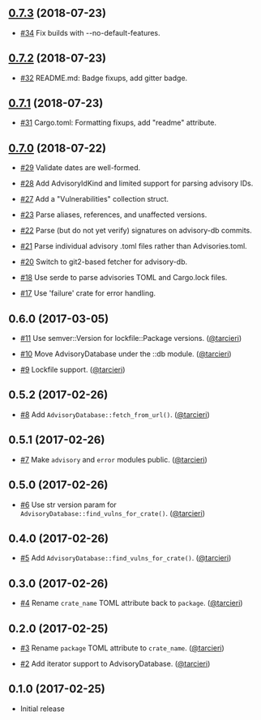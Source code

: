 ## [0.7.3] (2018-07-23)

[0.7.3]: https://github.com/tendermint/yubihsm-rs/compare/v0.7.2...v0.7.3

* [#34](https://github.com/RustSec/rustsec-client/pull/34)
  Fix builds with --no-default-features.

## [0.7.2] (2018-07-23)

[0.7.2]: https://github.com/tendermint/yubihsm-rs/compare/v0.7.1...v0.7.2

* [#32](https://github.com/RustSec/rustsec-client/pull/32)
  README.md: Badge fixups, add gitter badge.

## [0.7.1] (2018-07-23)

[0.7.1]: https://github.com/tendermint/yubihsm-rs/compare/v0.7.0...v0.7.1

* [#31](https://github.com/RustSec/rustsec-client/pull/31)
  Cargo.toml: Formatting fixups, add "readme" attribute.

## [0.7.0] (2018-07-22)

[0.7.0]: https://github.com/tendermint/yubihsm-rs/compare/v0.6.0...v0.7.0

* [#29](https://github.com/RustSec/rustsec-client/pull/29)
  Validate dates are well-formed.

* [#28](https://github.com/RustSec/rustsec-client/pull/28)
  Add AdvisoryIdKind and limited support for parsing advisory IDs.

* [#27](https://github.com/RustSec/rustsec-client/pull/27)
  Add a "Vulnerabilities" collection struct.

* [#23](https://github.com/RustSec/rustsec-client/pull/23)
  Parse aliases, references, and unaffected versions.

* [#22](https://github.com/RustSec/rustsec-client/pull/22)
  Parse (but do not yet verify) signatures on advisory-db commits.

* [#21](https://github.com/RustSec/rustsec-client/pull/21)
  Parse individual advisory .toml files rather than Advisories.toml.

* [#20](https://github.com/RustSec/rustsec-client/pull/20)
  Switch to git2-based fetcher for advisory-db.

* [#18](https://github.com/RustSec/rustsec-client/pull/18)
  Use serde to parse advisories TOML and Cargo.lock files.

* [#17](https://github.com/RustSec/rustsec-client/pull/17)
  Use 'failure' crate for error handling.

## 0.6.0 (2017-03-05)

* [#11](https://github.com/RustSec/rustsec-client/pull/11)
  Use semver::Version for lockfile::Package versions.
  ([@tarcieri])

* [#10](https://github.com/RustSec/rustsec-client/pull/10)
  Move AdvisoryDatabase under the ::db module.
  ([@tarcieri])
 
* [#9](https://github.com/RustSec/rustsec-client/pull/9)
  Lockfile support.
  ([@tarcieri])

## 0.5.2 (2017-02-26)

* [#8](https://github.com/RustSec/rustsec-client/pull/8)
  Add `AdvisoryDatabase::fetch_from_url()`.
  ([@tarcieri])

## 0.5.1 (2017-02-26)

* [#7](https://github.com/RustSec/rustsec-client/pull/7)
  Make `advisory` and `error` modules public.
  ([@tarcieri])

## 0.5.0 (2017-02-26)

* [#6](https://github.com/RustSec/rustsec-client/pull/6)
  Use str version param for `AdvisoryDatabase::find_vulns_for_crate()`.
  ([@tarcieri])

## 0.4.0 (2017-02-26)

* [#5](https://github.com/RustSec/rustsec-client/pull/5)
  Add `AdvisoryDatabase::find_vulns_for_crate()`.
  ([@tarcieri])

## 0.3.0 (2017-02-26)

* [#4](https://github.com/RustSec/rustsec-client/pull/4)
  Rename `crate_name` TOML attribute back to `package`.
  ([@tarcieri])

## 0.2.0 (2017-02-25)

* [#3](https://github.com/RustSec/rustsec-client/pull/3)
  Rename `package` TOML attribute to `crate_name`.
  ([@tarcieri])

* [#2](https://github.com/RustSec/rustsec-client/pull/2)
  Add iterator support to AdvisoryDatabase.
  ([@tarcieri])

## 0.1.0 (2017-02-25)

* Initial release

[@tarcieri]: https://github.com/tarcieri
